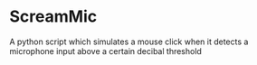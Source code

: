 # ScreamMic
A python script which simulates a mouse click when it detects a microphone input above a certain decibal threshold
